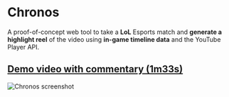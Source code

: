 # Chronos
A proof-of-concept web tool to take a **LoL** Esports match and **generate a highlight reel** of the video using **in-game timeline data** and the YouTube Player API.

## [Demo video with commentary (1m33s)](https://youtu.be/UhJfik4imNc)

![Chronos screenshot](https://i.imgur.com/ITt6Uu6.png)
